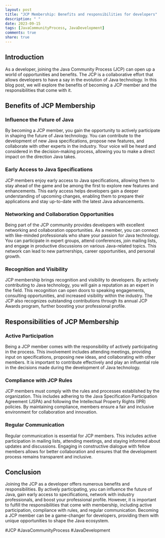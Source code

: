 ```yaml
---
layout: post
title: "JCP Membership: Benefits and responsibilities for developers"
description: " "
date: 2023-09-15
tags: [JavaCommunityProcess, JavaDevelopment]
comments: true
share: true
---
```


## Introduction

As a developer, joining the Java Community Process (JCP) can open up a world of opportunities and benefits. The JCP is a collaborative effort that allows developers to have a say in the evolution of Java technology. In this blog post, we will explore the benefits of becoming a JCP member and the responsibilities that come with it.

## Benefits of JCP Membership

### Influence the Future of Java

By becoming a JCP member, you gain the opportunity to actively participate in shaping the future of Java technology. You can contribute to the development of new Java specifications, propose new features, and collaborate with other experts in the industry. Your voice will be heard and considered in the decision-making process, allowing you to make a direct impact on the direction Java takes.

### Early Access to Java Specifications

JCP members enjoy early access to Java specifications, allowing them to stay ahead of the game and be among the first to explore new features and enhancements. This early access helps developers gain a deeper understanding of upcoming changes, enabling them to prepare their applications and stay up-to-date with the latest Java advancements.

### Networking and Collaboration Opportunities

Being part of the JCP community provides developers with excellent networking and collaboration opportunities. As a member, you can connect with like-minded professionals who share your passion for Java technology. You can participate in expert groups, attend conferences, join mailing lists, and engage in productive discussions on various Java-related topics. This network can lead to new partnerships, career opportunities, and personal growth.

### Recognition and Visibility

JCP membership brings recognition and visibility to developers. By actively contributing to Java technology, you will gain a reputation as an expert in the field. This recognition can open doors to speaking engagements, consulting opportunities, and increased visibility within the industry. The JCP also recognizes outstanding contributions through its annual JCP Awards program, further boosting your professional profile.

## Responsibilities of JCP Membership

### Active Participation

Being a JCP member comes with the responsibility of actively participating in the process. This involvement includes attending meetings, providing input on specifications, proposing new ideas, and collaborating with other members. It is important to contribute effectively and play an influential role in the decisions made during the development of Java technology.

### Compliance with JCP Rules

JCP members must comply with the rules and processes established by the organization. This includes adhering to the Java Specification Participation Agreement (JSPA) and following the Intellectual Property Rights (IPR) policies. By maintaining compliance, members ensure a fair and inclusive environment for collaboration and innovation.

### Regular Communication

Regular communication is essential for JCP members. This includes active participation in mailing lists, attending meetings, and staying informed about updates and discussions. Engaging in constructive dialogue with fellow members allows for better collaboration and ensures that the development process remains transparent and inclusive.

## Conclusion

Joining the JCP as a developer offers numerous benefits and responsibilities. By actively participating, you can influence the future of Java, gain early access to specifications, network with industry professionals, and boost your professional profile. However, it is important to fulfill the responsibilities that come with membership, including active participation, compliance with rules, and regular communication. Becoming a JCP member can be a game-changer for developers, providing them with unique opportunities to shape the Java ecosystem. 

#JCP #JavaCommunityProcess #JavaDevelopment